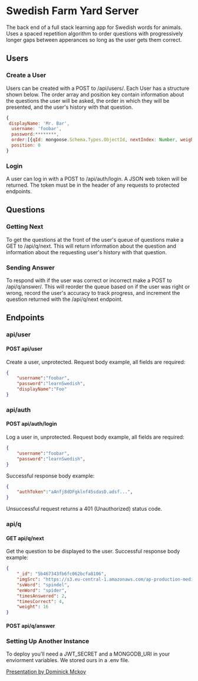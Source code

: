 # Swedish Farm Yard Server  

The back end of a full stack learning app for Swedish words for animals. Uses a spaced repetition algorithm to order questions with progressively longer gaps between apperances so long as the user gets them correct.

## Users

### Create a User
Users can be created with a POST to /api/users/. Each User has a structure shown below. The order array and position key contain information about the questions the user will be asked, the order in which they will be presented, and the user's history with that question.
```js
{
 displayName: 'Mr. Bar',
  username: 'foobar',
  password:********,
  order:[{qId: mongoose.Schema.Types.ObjectId, nextIndex: Number, weight: Number, timesAnswered: Number, timesCorrect: Number}, ...],
  position: 0
}
```
### Login
A user can log in with a POST to /api/auth/login. A JSON web token will be returned. The token must be in the header of any requests to protected endpoints.

## Questions

### Getting Next
To get the questions at the front of the user's queue of questions make a GET to /api/q/next. This will return information about the question and information about the requesting user's history with that question.

### Sending Answer
To respond with if the user was correct or incorrect make a POST to /api/q/answer/. This will reorder the queue based on if the user was right or wrong, record the user's accuracy to track progress, and increment the question returned with the /api/q/next endpoint.  

## Endpoints

### api/user
#### POST api/user
Create a user, unprotected.
Request body example, all fields are required:
```json
{
    "username":"foobar",
    "password":"learnSwedish",
    "displayName":"Foo"
}
```

### api/auth
#### POST api/auth/login
Log a user in, unprotected.
Request body example, all fields are required:
```json
{
    "username":"foobar",
    "password":"learnSwedish",
}
```
Successful response body example:
```json
{
    "authToken":"aAnfj8dDFgklnf45sdasD.adsf...",
}
```
Unsuccessful request returns a 401 (Unauthorized) status code. 

### api/q
#### GET api/q/next
Get the question to be displayed to the user.
Successful response body example:
```json
{
    "_id": "5b467343fb6fc062bcfa8106",
    "imgSrc": "https://s3.eu-central-1.amazonaws.com/ap-production-media-storage/245/conversions/full.jpg",
    "svWord": "spindel",
    "enWord": "spider",
    "timesAnswered": 2,
    "timesCorrect": 4,
    "weight": 16
}
```
#### POST api/q/answer




### Setting Up Another Instance
To deploy you'll need a JWT_SECRET and a MONGODB_URI in your enviorment variables. We stored ours in a .env file.



[Presentation by Dominick Mckoy](https://prezi.com/view/AvAVg3rzgsmlSfPLHr72/)



